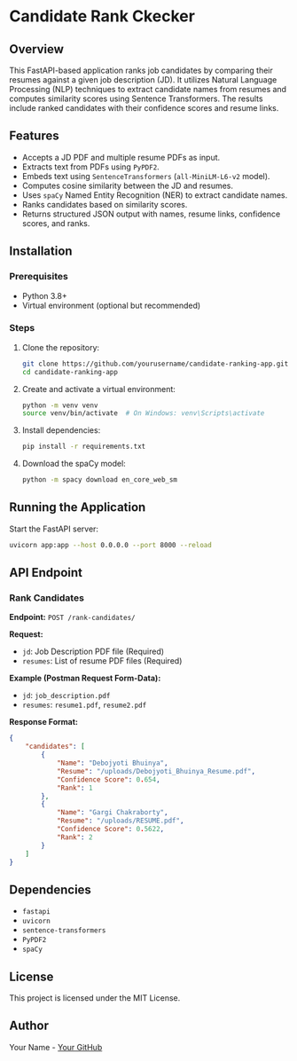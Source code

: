 # Candidate Rank Ckecker

## Overview
This FastAPI-based application ranks job candidates by comparing their resumes against a given job description (JD). It utilizes Natural Language Processing (NLP) techniques to extract candidate names from resumes and computes similarity scores using Sentence Transformers. The results include ranked candidates with their confidence scores and resume links.

## Features
- Accepts a JD PDF and multiple resume PDFs as input.
- Extracts text from PDFs using `PyPDF2`.
- Embeds text using `SentenceTransformers` (`all-MiniLM-L6-v2` model).
- Computes cosine similarity between the JD and resumes.
- Uses `spaCy` Named Entity Recognition (NER) to extract candidate names.
- Ranks candidates based on similarity scores.
- Returns structured JSON output with names, resume links, confidence scores, and ranks.

## Installation
### Prerequisites
- Python 3.8+
- Virtual environment (optional but recommended)

### Steps
1. Clone the repository:
   ```bash
   git clone https://github.com/yourusername/candidate-ranking-app.git
   cd candidate-ranking-app
   ```
2. Create and activate a virtual environment:
   ```bash
   python -m venv venv
   source venv/bin/activate  # On Windows: venv\Scripts\activate
   ```
3. Install dependencies:
   ```bash
   pip install -r requirements.txt
   ```
4. Download the spaCy model:
   ```bash
   python -m spacy download en_core_web_sm
   ```

## Running the Application
Start the FastAPI server:
```bash
uvicorn app:app --host 0.0.0.0 --port 8000 --reload
```

## API Endpoint
### Rank Candidates
**Endpoint:** `POST /rank-candidates/`

**Request:**
- `jd`: Job Description PDF file (Required)
- `resumes`: List of resume PDF files (Required)

**Example (Postman Request Form-Data):**
- `jd`: `job_description.pdf`
- `resumes`: `resume1.pdf`, `resume2.pdf`

**Response Format:**
```json
{
    "candidates": [
        {
            "Name": "Debojyoti Bhuinya",
            "Resume": "/uploads/Debojyoti_Bhuinya_Resume.pdf",
            "Confidence Score": 0.654,
            "Rank": 1
        },
        {
            "Name": "Gargi Chakraborty",
            "Resume": "/uploads/RESUME.pdf",
            "Confidence Score": 0.5622,
            "Rank": 2
        }
    ]
}
```

## Dependencies
- `fastapi`
- `uvicorn`
- `sentence-transformers`
- `PyPDF2`
- `spaCy`

## License
This project is licensed under the MIT License.

## Author
Your Name - [Your GitHub](https://github.com/GargiChakraborty105)

